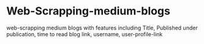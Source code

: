# Web-Scrapping-medium-blogs
web-scrapping medium blogs with features including Title, Published under publication, time to read blog link, username, user-profile-link

